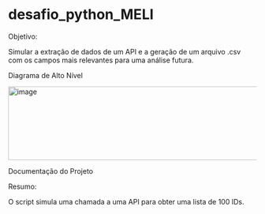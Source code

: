 # desafio_python_MELI

Objetivo: 

Simular a extração de dados de um API e a geração de um arquivo .csv com os campos mais relevantes para uma análise futura.

Diagrama de Alto Nível

<img width="597" height="149" alt="image" src="https://github.com/user-attachments/assets/065744bf-467e-473f-b08b-1373c8528c5d" />

Documentação do Projeto

Resumo:

O script simula uma chamada a uma API para obter uma lista de 100 IDs.
